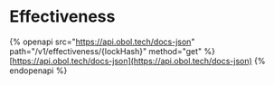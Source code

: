 # Effectiveness

{% openapi src="https://api.obol.tech/docs-json" path="/v1/effectiveness/{lockHash}" method="get" %}
[https://api.obol.tech/docs-json](https://api.obol.tech/docs-json)
{% endopenapi %}
